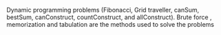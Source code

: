 Dynamic programming problems (Fibonacci, Grid traveller, canSum, bestSum, canConstruct, countConstruct, and allConstruct). Brute force , memorization and tabulation are the methods used to solve the problems
